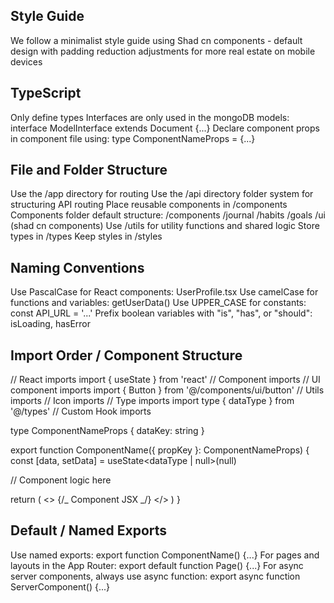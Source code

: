 ## Style Guide

We follow a minimalist style guide using Shad cn components - default design with padding reduction adjustments for more real estate on mobile devices

## TypeScript

Only define types
Interfaces are only used in the mongoDB models: interface ModelInterface extends Document {...}
Declare component props in component file using: type ComponentNameProps = {...}

## File and Folder Structure

Use the /app directory for routing
Use the /api directory folder system for structuring API routing
Place reusable components in /components
Components folder default structure:
/components
/journal
/habits
/goals
/ui (shad cn components)
Use /utils for utility functions and shared logic
Store types in /types
Keep styles in /styles

## Naming Conventions

Use PascalCase for React components: UserProfile.tsx
Use camelCase for functions and variables: getUserData()
Use UPPER_CASE for constants: const API_URL = '...'
Prefix boolean variables with "is", "has", or "should": isLoading, hasError

## Import Order / Component Structure

// React imports
import { useState } from 'react'
// Component imports
// UI component imports
import { Button } from '@/components/ui/button'
// Utils imports
// Icon imports
// Type imports
import type { dataType } from '@/types'
// Custom Hook imports

type ComponentNameProps {
dataKey: string
}

export function ComponentName({ propKey }: ComponentNameProps) {
const [data, setData] = useState<dataType | null>(null)

// Component logic here

return (
<>
{/_ Component JSX _/}
</>
)
}

## Default / Named Exports

Use named exports: export function ComponentName() {...}
For pages and layouts in the App Router: export default function Page() {...}
For async server components, always use async function: export async function ServerComponent() {...}

